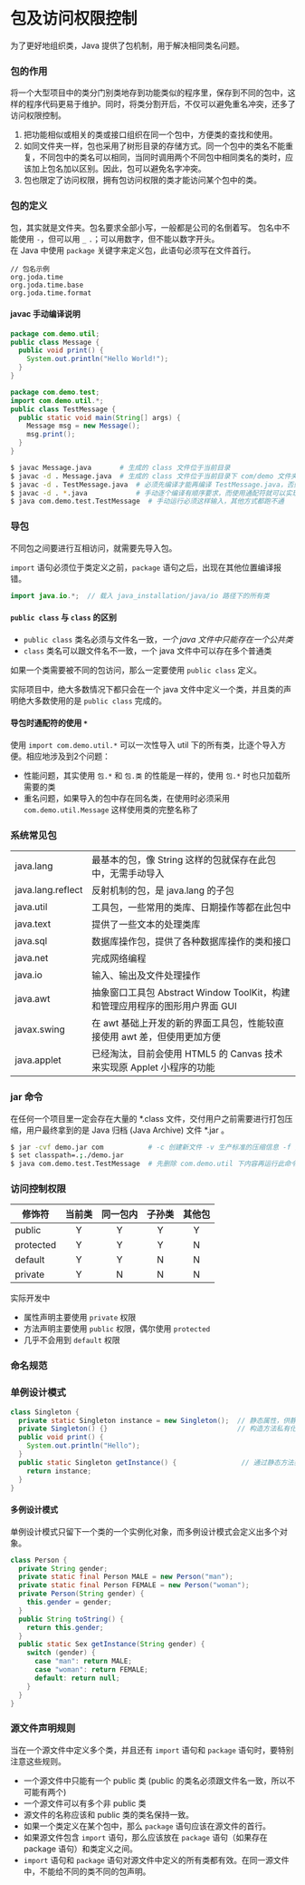 # 包及访问权限控制

为了更好地组织类，Java 提供了包机制，用于解决相同类名问题。

### 包的作用

将一个大型项目中的类分门别类地存到功能类似的程序里，保存到不同的包中，这样的程序代码更易于维护。同时，将类分割开后，不仅可以避免重名冲突，还多了访问权限控制。

1. 把功能相似或相关的类或接口组织在同一个包中，方便类的查找和使用。
2. 如同文件夹一样，包也采用了树形目录的存储方式。同一个包中的类名不能重复，不同包中的类名可以相同，当同时调用两个不同包中相同类名的类时，应该加上包名加以区别。因此，包可以避免名字冲突。
3. 包也限定了访问权限，拥有包访问权限的类才能访问某个包中的类。

### 包的定义

包，其实就是文件夹。包名要求全部小写，一般都是公司的名倒着写。
包名中不能使用 `-`，但可以用 `_` `.`；可以用数字，但不能以数字开头。  
在 Java 中使用 `package` 关键字来定义包，此语句必须写在文件首行。  

```
// 包名示例
org.joda.time
org.joda.time.base
org.joda.time.format
```


#### javac 手动编译说明

```java
package com.demo.util;
public class Message {
  public void print() {
    System.out.println("Hello World!");
  }
}
```

```java
package com.demo.test;
import com.demo.util.*;
public class TestMessage {
  public static void main(String[] args) {
    Message msg = new Message();
    msg.print();
  }
}
```

```bash
$ javac Message.java       # 生成的 class 文件位于当前目录
$ javac -d . Message.java  # 生成的 class 文件位于当前目录下 com/demo 文件夹下，-d 后面代表当前目录的点不能省略
$ javac -d . TestMessage.java  # 必须先编译才能再编译 TestMessage.java，否则提示 com.demo.util 不存在
$ javac -d . *.java            # 手动逐个编译有顺序要求，而使用通配符就可以实现自动编译
$ java com.demo.test.TestMessage  # 手动运行必须这样输入，其他方式都跑不通
```

### 导包

不同包之间要进行互相访问，就需要先导入包。

`import` 语句必须位于类定义之前，`package` 语句之后，出现在其他位置编译报错。

```java
import java.io.*;  // 载入 java_installation/java/io 路径下的所有类
```

#### `public class` 与 `class` 的区别

* `public class` 类名必须与文件名一致，*一个 java 文件中只能存在一个公共类*
* `class` 类名可以跟文件名不一致，一个 java 文件中可以存在多个普通类

如果一个类需要被不同的包访问，那么一定要使用 `public class` 定义。

实际项目中，绝大多数情况下都只会在一个 java 文件中定义一个类，并且类的声明绝大多数使用的是 `public class` 完成的。

#### 导包时通配符的使用 `*`

使用 `import com.demo.util.*` 可以一次性导入 util 下的所有类，比逐个导入方便。相应地涉及到2个问题：

* 性能问题，其实使用 `包.*` 和 `包.类` 的性能是一样的，使用 `包.*` 时也只加载所需要的类
* 重名问题，如果导入的包中存在同名类，在使用时必须采用 `com.demo.util.Message` 这样使用类的完整名称了

### 系统常见包

|||
|-------------------|----------------------|
| java.lang         | 最基本的包，像 String 这样的包就保存在此包中，无需手动导入
| java.lang.reflect | 反射机制的包，是 java.lang 的子包
| java.util         | 工具包，一些常用的类库、日期操作等都在此包中
| java.text         | 提供了一些文本的处理类库
| java.sql          | 数据库操作包，提供了各种数据库操作的类和接口
| java.net          | 完成网络编程
| java.io           | 输入、输出及文件处理操作
| java.awt          | 抽象窗口工具包 Abstract Window ToolKit，构建和管理应用程序的图形用户界面 GUI
| javax.swing       | 在 awt 基础上开发的新的界面工具包，性能较直接使用 awt 差，但使用更加方便
| java.applet       | 已经淘汰，目前会使用 HTML5 的 Canvas 技术来实现原 Applet 小程序的功能

### jar 命令

在任何一个项目里一定会存在大量的 *.class 文件，交付用户之前需要进行打包压缩，用户最终拿到的是 Java 归档 (Java Archive) 文件 *.jar 。

```bash
$ jar -cvf demo.jar com           # -c 创建新文件 -v 生产标准的压缩信息 -f 指定jar文件名
$ set classpath=.;./demo.jar
$ java com.demo.test.TestMessage  # 先删除 com.demo.util 下内容再运行此命令正常工作
```

### 访问控制权限

| 修饰符    | 当前类 | 同一包内 | 子孙类 | 其他包 |
|-----------|:------:|:--------:|:------:|:------:|
| public    |    Y   |     Y    |    Y   |    Y   |
| protected |    Y   |     Y    |    Y   |    N   |
| default   |    Y   |     Y    |    N   |    N   |
| private   |    Y   |     N    |    N   |    N   |

实际开发中
  * 属性声明主要使用 `private` 权限
  * 方法声明主要使用 `public` 权限，偶尔使用 `protected`
  * 几乎不会用到 `default` 权限

### 命名规范


### 单例设计模式

```java
class Singleton {
  private static Singleton instance = new Singleton();  // 静态属性，供静态方法 getInstance() 调用
  private Singleton() {}                                // 构造方法私有化，禁止外部直接实例化对象
  public void print() {
    System.out.println("Hello");
  }
  public static Singleton getInstance() {                // 通过静态方法获取本类单例对象
    return instance;
  }
}
```

#### 多例设计模式

单例设计模式只留下一个类的一个实例化对象，而多例设计模式会定义出多个对象。

```java
class Person {
  private String gender;
  private static final Person MALE = new Person("man");
  private static final Person FEMALE = new Person("woman");
  private Person(String gender) {
    this.gender = gender;
  }
  public String toString() {
    return this.gender;
  }
  public static Sex getInstance(String gender) {
    switch (gender) {
      case "man": return MALE;
      case "woman": return FEMALE;
      default: return null;
    }
  }
}
```

### 源文件声明规则

当在一个源文件中定义多个类，并且还有 `import` 语句和 `package` 语句时，要特别注意这些规则。
  * 一个源文件中只能有一个 public 类 (public 的类名必须跟文件名一致，所以不可能有两个)
  * 一个源文件可以有多个非 public 类
  * 源文件的名称应该和 public 类的类名保持一致。
  * 如果一个类定义在某个包中，那么 `package` 语句应该在源文件的首行。
  * 如果源文件包含 `import` 语句，那么应该放在 `package` 语句（如果存在 package 语句）和类定义之间。
  * `import` 语句和 `package` 语句对源文件中定义的所有类都有效。在同一源文件中，不能给不同的类不同的包声明。

